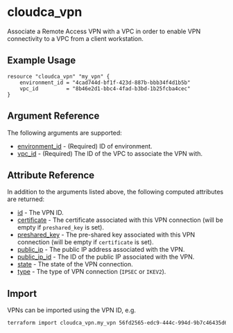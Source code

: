 # cloudca_vpn

Associate a Remote Access VPN with a VPC in order to enable VPN connectivity to a VPC from a client workstation.

## Example Usage

```hcl
resource "cloudca_vpn" "my_vpn" {
    environment_id = "4cad744d-bf1f-423d-887b-bbb34f4d1b5b"
    vpc_id         = "8b46e2d1-bbc4-4fad-b3bd-1b25fcba4cec"
}
```

## Argument Reference

The following arguments are supported:

- [environment_id](#environment_id) - (Required) ID of environment.
- [vpc_id](#vpc_id) - (Required) The ID of the VPC to associate the VPN with.

## Attribute Reference

In addition to the arguments listed above, the following computed attributes are returned:

- [id](#id) - The VPN ID.
- [certificate](#certificate) - The certificate associated with this VPN connection (will be empty if `preshared_key` is set).
- [preshared_key](#preshared_key) - The pre-shared key associated with this VPN connection (will be empty if `certificate` is set).
- [public_ip](#public_ip) - The public IP address associated with the VPN.
- [public_ip_id](#public_ip_id) - The ID of the public IP associated with the VPN.
- [state](#state) - The state of the VPN connection.
- [type](#type) - The type of VPN connection (`IPSEC` or `IKEV2`).

## Import

VPNs can be imported using the VPN ID, e.g.

```bash
terraform import cloudca_vpn.my_vpn 56fd2565-edc9-444c-994d-9b7c46435d68
```